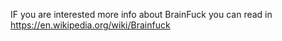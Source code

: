 IF you are interested more info about BrainFuck you can read in https://en.wikipedia.org/wiki/Brainfuck



